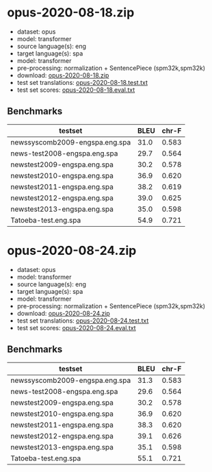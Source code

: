 # opus-2020-08-18.zip

* dataset: opus
* model: transformer
* source language(s): eng
* target language(s): spa
* model: transformer
* pre-processing: normalization + SentencePiece (spm32k,spm32k)
* download: [opus-2020-08-18.zip](https://object.pouta.csc.fi/Tatoeba-MT-models/eng-spa/opus-2020-08-18.zip)
* test set translations: [opus-2020-08-18.test.txt](https://object.pouta.csc.fi/Tatoeba-MT-models/eng-spa/opus-2020-08-18.test.txt)
* test set scores: [opus-2020-08-18.eval.txt](https://object.pouta.csc.fi/Tatoeba-MT-models/eng-spa/opus-2020-08-18.eval.txt)

## Benchmarks

| testset               | BLEU  | chr-F |
|-----------------------|-------|-------|
| newssyscomb2009-engspa.eng.spa 	| 31.0 	| 0.583 |
| news-test2008-engspa.eng.spa 	| 29.7 	| 0.564 |
| newstest2009-engspa.eng.spa 	| 30.2 	| 0.578 |
| newstest2010-engspa.eng.spa 	| 36.9 	| 0.620 |
| newstest2011-engspa.eng.spa 	| 38.2 	| 0.619 |
| newstest2012-engspa.eng.spa 	| 39.0 	| 0.625 |
| newstest2013-engspa.eng.spa 	| 35.0 	| 0.598 |
| Tatoeba-test.eng.spa 	| 54.9 	| 0.721 |

# opus-2020-08-24.zip

* dataset: opus
* model: transformer
* source language(s): eng
* target language(s): spa
* model: transformer
* pre-processing: normalization + SentencePiece (spm32k,spm32k)
* download: [opus-2020-08-24.zip](https://object.pouta.csc.fi/Tatoeba-MT-models/eng-spa/opus-2020-08-24.zip)
* test set translations: [opus-2020-08-24.test.txt](https://object.pouta.csc.fi/Tatoeba-MT-models/eng-spa/opus-2020-08-24.test.txt)
* test set scores: [opus-2020-08-24.eval.txt](https://object.pouta.csc.fi/Tatoeba-MT-models/eng-spa/opus-2020-08-24.eval.txt)

## Benchmarks

| testset               | BLEU  | chr-F |
|-----------------------|-------|-------|
| newssyscomb2009-engspa.eng.spa 	| 31.3 	| 0.583 |
| news-test2008-engspa.eng.spa 	| 29.6 	| 0.564 |
| newstest2009-engspa.eng.spa 	| 30.2 	| 0.578 |
| newstest2010-engspa.eng.spa 	| 36.9 	| 0.620 |
| newstest2011-engspa.eng.spa 	| 38.3 	| 0.620 |
| newstest2012-engspa.eng.spa 	| 39.1 	| 0.626 |
| newstest2013-engspa.eng.spa 	| 35.1 	| 0.598 |
| Tatoeba-test.eng.spa 	| 55.1 	| 0.721 |

